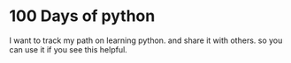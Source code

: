 # 100 Days of python

I want to track my path on learning python. and share it with others. so you can use it if you see this helpful.
